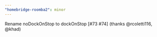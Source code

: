 ```yaml
---
"homebridge-roomba2": minor
---
```


Rename noDockOnStop to dockOnStop [#73 #74] (thanks @rcoletti116, @khad)
